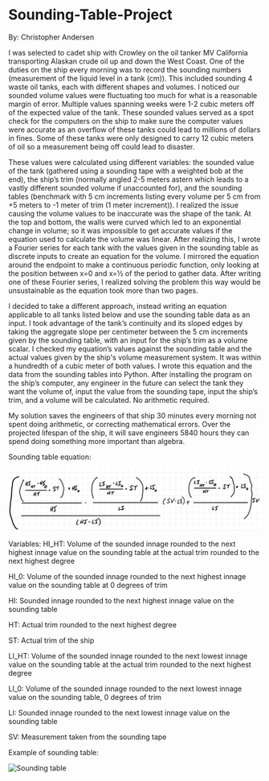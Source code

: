 # Sounding-Table-Project
By: Christopher Andersen

I was selected to cadet ship with Crowley on the oil tanker MV California transporting Alaskan crude oil up and down the West Coast. One of the duties on the ship every morning was to record the sounding numbers (measurement of the liquid level in a tank (cm)). This included sounding 4 waste oil tanks, each with different shapes and volumes. I noticed our sounded volume values were fluctuating too much for what is a reasonable margin of error. Multiple values spanning weeks were 1-2 cubic meters off of the expected value of the tank. These sounded values served as a spot check for the computers on the ship to make sure the computer values were accurate as an overflow of these tanks could lead to millions of dollars in fines. Some of these tanks were only designed to carry 12 cubic meters of oil so a measurement being off could lead to disaster. 

These values were calculated using different variables: the sounded value of the tank (gathered using a sounding tape with a weighted bob at the end), the ship’s trim (normally angled 2-5 meters astern which leads to a vastly different sounded volume if unaccounted for), and the sounding tables (benchmark with 5 cm increments listing every volume per 5 cm from +5 meters to -1 meter of trim (1 meter increment)). I realized the issue causing the volume values to be inaccurate was the shape of the tank. At the top and bottom, the walls were curved which led to an exponential change in volume; so it was impossible to get accurate values if the equation used to calculate the volume was linear. After realizing this, I wrote a Fourier series for each tank with the values given in the sounding table as discrete inputs to create an equation for the volume. I mirrored the equation around the endpoint to make a continuous periodic function, only looking at the position between x=0 and x=½ of the period to gather data. After writing one of these Fourier series, I realized solving the problem this way would be unsustainable as the equation took more than two pages. 

I decided to take a different approach, instead writing an equation applicable to all tanks listed below and use the sounding table data as an input. I took advantage of the tank’s continuity and its sloped edges by taking the aggregate slope per centimeter between the 5 cm increments given by the sounding table, with an input for the ship’s trim as a volume scalar. I checked my equation’s values against the sounding table and the actual values given by the ship's volume measurement system. It was within a hundredth of a cubic meter of both values. I wrote this equation and the data from the sounding tables into Python. After installing the program on the ship’s computer, any engineer in the future can select the tank they want the volume of, input the value from the sounding tape, input the ship’s trim, and a volume will be calculated. No arithmetic required. 

My solution saves the engineers of that ship 30 minutes every morning not spent doing arithmetic, or correcting mathematical errors. Over the projected lifespan of the ship, it will save engineers 5840 hours they can spend doing something more important than algebra.

Sounding table equation:

![Sounding table equation](/images/IMG_0107.jpg "Sounding table equation")


Variables:
HI_HT: Volume of the sounded innage rounded to the next highest innage value on the sounding table at the actual trim rounded to the next highest degree

HI_0: Volume of the sounded innage rounded to the next highest innage value on the sounding table at 0 degrees of trim

HI: Sounded innage rounded to the next highest innage value on the sounding table

HT: Actual trim rounded to the next highest degree

ST: Actual trim of the ship

LI_HT: Volume of the sounded innage rounded to the next lowest innage value on the sounding table at the actual trim rounded to the next highest degree

LI_0: Volume of the sounded innage rounded to the next lowest innage value on the sounding table, 0 degrees of trim

LI: Sounded innage rounded to the next lowest innage value on the sounding table

SV: Measurement taken from the sounding tape

Example of sounding table:

![Sounding table](/images/Sounding-table.png "Sounding table")
